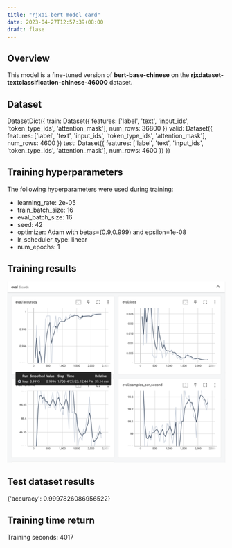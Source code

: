 ```yaml
---
title: "rjxai-bert model card"
date: 2023-04-27T12:57:39+08:00
draft: flase
---
```

## Overview

This model is a fine-tuned version of **bert-base-chinese** on the **rjxdataset-textclassification-chinese-46000** dataset.

<!--more-->

## Dataset

DatasetDict({
    train: Dataset({
        features: ['label', 'text', 'input_ids', 'token_type_ids', 'attention_mask'],
        num_rows: 36800
    })
    valid: Dataset({
        features: ['label', 'text', 'input_ids', 'token_type_ids', 'attention_mask'],
        num_rows: 4600
    })
    test: Dataset({
        features: ['label', 'text', 'input_ids', 'token_type_ids', 'attention_mask'],
        num_rows: 4600
    })
})

## Training hyperparameters

The following hyperparameters were used during training:

* learning_rate: 2e-05
* train_batch_size: 16
* eval_batch_size: 16
* seed: 42
* optimizer: Adam with betas=(0.9,0.999) and epsilon=1e-08
* lr_scheduler_type: linear
* num_epochs: 1

## Training results

![1682573568161](image/ai-or-human-bert-model-card/1682573568161.png)

## Test dataset results

{'accuracy': 0.9997826086956522}

## Training time return

Training seconds: 4017
